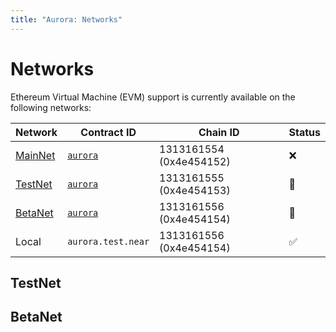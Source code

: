 ```yaml
---
title: "Aurora: Networks"
---
```


# Networks

Ethereum Virtual Machine (EVM) support is currently available on the
following networks:

<div id="networks-table"></div>

Network | Contract ID                | Chain ID                | Status
------- | -------------------------- | ----------------------- | ------
[MainNet](#mainnet) | [`aurora`][aurora@MainNet] | 1313161554 (0x4e454152) | ❌
[TestNet](#testnet) | [`aurora`][aurora@TestNet] | 1313161555 (0x4e454153) | 🚧
[BetaNet](#betanet) | [`aurora`][aurora@BetaNet] | 1313161556 (0x4e454154) | 🚧
Local   | `aurora.test.near`         | 1313161556 (0x4e454154) | ✅

[aurora@MainNet]: https://explorer.near.org/accounts/aurora
[aurora@TestNet]: https://explorer.testnet.near.org/accounts/aurora
[aurora@BetaNet]: https://explorer.betanet.near.org/accounts/aurora

## TestNet

## BetaNet
